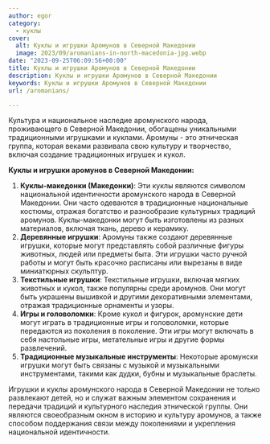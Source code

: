 ```yaml
---
author: egor
category:
  - куклы
cover:
  alt: Куклы и игрушки Аромунов в Северной Македонии
  image: 2023/09/aromanians-in-north-macedonia-jpg.webp
date: "2023-09-25T06:09:56+00:00"
title: Куклы и игрушки Аромунов в Северной Македонии
description: Куклы и игрушки Аромунов в Северной Македонии
keywords: Куклы и игрушки Аромунов в Северной Македонии
url: /aromanians/

---
```

Культура и национальное наследие аромунского народа, проживающего в Северной Македонии, обогащены уникальными традиционными игрушками и куклами. Аромуны \- это этническая группа, которая веками развивала свою культуру и творчество, включая создание традиционных игрушек и кукол.

**Куклы и игрушки аромунов в Северной Македонии:**

1. **Куклы-македонки (Македонки)**: Эти куклы являются символом национальной идентичности аромунского народа в Северной Македонии. Они часто одеваются в традиционные национальные костюмы, отражая богатство и разнообразие культурных традиций аромунов. Куклы-македонки могут быть изготовлены из разных материалов, включая ткань, дерево и керамику.
1. **Деревянные игрушки**: Аромуны также создают деревянные игрушки, которые могут представлять собой различные фигуры животных, людей или предметы быта. Эти игрушки часто ручной работы и могут быть красочно расписаны или вырезаны в виде миниатюрных скульптур.
1. **Текстильные игрушки**: Текстильные игрушки, включая мягких животных и кукол, также популярны среди аромунов. Они могут быть украшены вышивкой и другими декоративными элементами, отражая традиционные орнаменты и узоры.
1. **Игры и головоломки**: Кроме кукол и фигурок, аромунские дети могут играть в традиционные игры и головоломки, которые передаются из поколения в поколение. Эти игры могут включать в себя настольные игры, метательные игры и другие формы развлечений.
1. **Традиционные музыкальные инструменты**: Некоторые аромунски игрушки могут быть связаны с музыкой и музыкальными инструментами, такими как дудки, бубны и музыкальные браслеты.

Игрушки и куклы аромунского народа в Северной Македонии не только развлекают детей, но и служат важным элементом сохранения и передачи традиций и культурного наследия этнической группы. Они являются своеобразным окном в историю и культуру аромунов, а также способом поддержания связи между поколениями и укрепления национальной идентичности.
